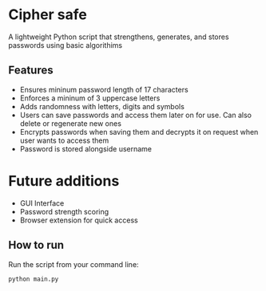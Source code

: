 # Cipher safe

A lightweight Python script that strengthens, generates, and stores passwords using basic algorithims

## Features
- Ensures mininum password length of 17 characters
- Enforces a mininum of 3 uppercase letters
- Adds randomness with letters, digits and symbols
- Users can save passwords and access them later on for use. Can also delete or regenerate new ones
- Encrypts passwords when saving them and decrypts it on request when user wants to access them
- Password is stored alongside username 


# Future additions
- GUI Interface
- Password strength scoring
- Browser extension for quick access

## How to run

Run the script from your command line:
```bash
python main.py
